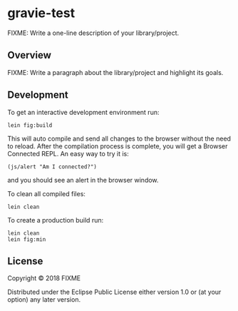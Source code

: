 # gravie-test

FIXME: Write a one-line description of your library/project.

## Overview

FIXME: Write a paragraph about the library/project and highlight its goals.

## Development

To get an interactive development environment run:

    lein fig:build

This will auto compile and send all changes to the browser without the
need to reload. After the compilation process is complete, you will
get a Browser Connected REPL. An easy way to try it is:

    (js/alert "Am I connected?")

and you should see an alert in the browser window.

To clean all compiled files:

	lein clean

To create a production build run:

	lein clean
	lein fig:min


## License

Copyright © 2018 FIXME

Distributed under the Eclipse Public License either version 1.0 or (at your option) any later version.
